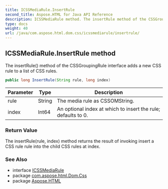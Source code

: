 ```yaml
---
title: ICSSMediaRule.InsertRule
second_title: Aspose.HTML for Java API Reference
description: ICSSMediaRule method. The insertRule method of the CSSGroupingRule interface adds a new CSS rule to a list of CSS rules
type: docs
weight: 40
url: /java/com.aspose.html.dom.css/icssmediarule/insertrule/
---
```

## ICSSMediaRule.InsertRule method

The insertRule() method of the CSSGroupingRule interface adds a new CSS rule to a list of CSS rules.

```java
public long InsertRule(String rule, long index)
```

| Parameter | Type | Description |
| --- | --- | --- |
| rule | String | The media rule as CSSOMString. |
| index | Int64 | An optional index at which to insert the rule; defaults to 0. |

### Return Value

The insertRule(rule, index) method returns the result of invoking insert a CSS rule rule into the child CSS rules at index.

### See Also

* interface [ICSSMediaRule](../)
* package [com.aspose.html.Dom.Css](../../icssmediarule/)
* package [Aspose.HTML](../../../)
